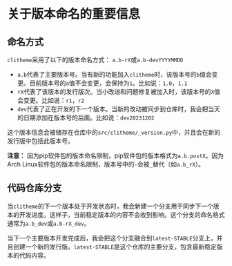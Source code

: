 # 关于版本命名的重要信息

## 命名方式

`clitheme`采用了以下的版本命名方式：
`a.b-rX`或`a.b-devYYYYMMDD`

- `a.b`代表了主要版本号。当有新的功能加入`clitheme`时，该版本号的`b`值会变更。目前版本号的`a`值不会变更，会保持为`1`。比如说：`1.0`，`1.1`
- `rX`代表了该版本的发行版次。当小改进和问题修复被加入时，该版本号的`X`值会变更。比如说：`r1`，`r2`
- `dev`代表了正在开发的下一个版本。当新的改动被同步到仓库时，我会把当天的日期添加在版本号的后面。比如说：`dev20231202`

这个版本信息会被储存在仓库中的`src/clitheme/_version.py`中，并且会在新的发行版中包括此版本号。

**注意：** 因为pip软件包的版本命名限制，pip软件包的版本格式为`a.b.postX`。因为Arch Linux软件包的版本命名限制，版本号中的`-`会被`_`替代（如`a.b_rX`）。

## 代码仓库分支

当`clitheme`的下一个版本处于开发状态时，我会新建一个分支用于同步下一个版本的开发进度。这样子，当前稳定版本的内容不会收到影响。这个分支的命名格式通常为`a.b_dev`或`a.b-rX_dev`。

当下一个主要版本开发完成后，我会把这个分支融合到`latest-STABLE`分支上，并且创建一个新的发行版。`latest-STABLE`是这个仓库的主要分支，包含最新稳定版本的代码内容。
